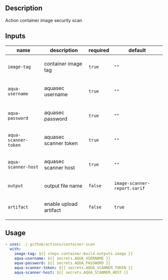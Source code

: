 <!-- action-docs-header source="action.yml" -->

<!-- action-docs-header source="action.yml" -->

<!-- action-docs-description source="action.yml" -->
## Description

Action container image security scan
<!-- action-docs-description source="action.yml" -->

<!-- action-docs-inputs source="action.yml" -->
## Inputs

| name | description | required | default |
| --- | --- | --- | --- |
| `image-tag` | <p>container image tag</p> | `true` | `""` |
| `aqua-username` | <p>aquasec username</p> | `true` | `""` |
| `aqua-password` | <p>aquasec password</p> | `true` | `""` |
| `aqua-scanner-token` | <p>aquasec scanner token</p> | `true` | `""` |
| `aqua-scanner-host` | <p>aquasec scanner host</p> | `true` | `""` |
| `output` | <p>output file name</p> | `false` | `image-scanner-report.sarif` |
| `artifact` | <p>enable upload artifact</p> | `false` | `true` |
<!-- action-docs-inputs source="action.yml" -->

<!-- action-docs-outputs source="action.yml" -->

<!-- action-docs-outputs source="action.yml" -->

## Usage

```yaml
- uses: ./.github/actions/container-scan
  with:
    image-tag: ${{ steps.container-build.outputs.image }}
    aqua-username: ${{ secrets.AQUA_USERNAME }}
    aqua-password: ${{ secrets.AQUA_PASSWORD }}
    aqua-scanner-token: ${{ secrets.AQUA_SCANNER_TOKEN }}
    aqua-scanner-host: ${{ secrets.AQUA_SCANNER_HOST }}
```
